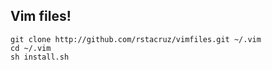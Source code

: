 Vim files!
----------

    git clone http://github.com/rstacruz/vimfiles.git ~/.vim
    cd ~/.vim
    sh install.sh
